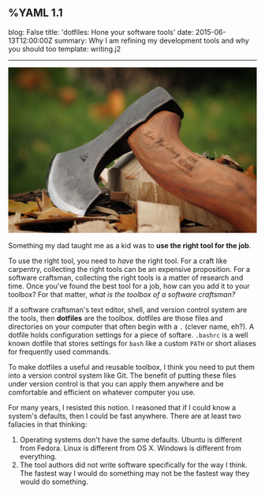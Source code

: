 %YAML 1.1
---
blog: False
title: 'dotfiles: Hone your software tools'
date: 2015-06-13T12:00:00Z
summary: Why I am refining my development tools and why you should too
template: writing.j2

---
<img class='book' src='axe.jpg'>

Something my dad taught me as a kid was to **use the right tool for the job**.

To use the right tool,
you need to *have* the right tool.
For a craft like carpentry,
collecting the right tools can be an expensive proposition.
For a software craftsman,
collecting the right tools is a matter of research and time.
Once you've found the best tool for a job,
how can you add it to your toolbox?
For that matter,
*what is the toolbox of a software craftsman?*

If a software craftsman's text editor,
shell,
and version control system
are the tools,
then **dotfiles** are the toolbox.
dotfiles are those files and directories
on your computer
that often begin with a `.` (clever name, eh?).
A dotfile holds configuration settings
for a piece of softare.
`.bashrc` is a well known dotfile
that stores settings for `bash`
like a custom `PATH`
or short aliases for frequently used commands.

To make dotfiles a useful and reusable toolbox,
I think you need to put them into a version control system
like Git.
The benefit of putting these files under version control
is that you can apply them anywhere
and be comfortable and efficient
on whatever computer you use.

For many years, I resisted this notion.
I reasoned that if I could know a system's defaults,
then I could be fast anywhere.
There are at least two fallacies in that thinking:

1.  Operating systems don't have the same defaults.
    Ubuntu is different from Fedora.
    Linux is different from OS X.
    Windows is different from everything.
2.  The tool authors did not write software
    specifically for the way I think.
    The fastest way I would do something
    may not be the fastest way they would do something.
